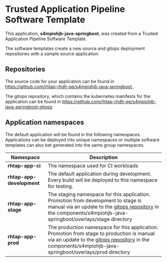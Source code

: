 # Trusted Application Pipeline Software Template

This application, **s4mpiohjb-java-springboot**, was created from a Trusted Application Pipeline Software Template.

The software templates create a new source and gitops deployment repositories with a sample source application. 

## Repositories

The source code for your application can be found in [https://github.com/rhtap-rhdh-qe/s4mpiohjb-java-springboot ](https://github.com/rhtap-rhdh-qe/s4mpiohjb-java-springboot ).
 
The gitops repository, which contains the kubernetes manifests for the application can be found in 
[https://github.com/rhtap-rhdh-qe/s4mpiohjb-java-springboot-gitops ](https://github.com/rhtap-rhdh-qe/s4mpiohjb-java-springboot-gitops ) 

## Application namespaces 

The default application will be found in the following namespaces. Applications can be deployed into unique namespaces or multiple software templates can also bet generated into the same group namespaces.  

|  Namespace   |  Description   |  
| -------- | -------- |
| **rhtap-app-ci** | The namespace used for CI workloads |
| **rhtap-app-development** | The default application during development. Every build will be deployed to this namespace for testing. |
| **rhtap-app-stage** | The staging namespace for this application. Promotion from development to stage is manual via an update to the [gitops repository](https://github.com/rhtap-rhdh-qe/s4mpiohjb-java-springboot-gitops ) in the components/s4mpiohjb-java-springboot/overlays/stage directory |
| **rhtap-app-prod** | The production namespace for this application. Promotion from stage to production is manual via an update to the [gitops repository](https://github.com/rhtap-rhdh-qe/s4mpiohjb-java-springboot-gitops ) in the components/s4mpiohjb-java-springboot/overlays/prod directory |